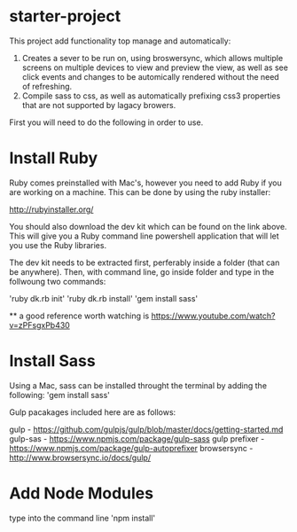 # starter-project

This project add functionality top manage and automatically:

1. Creates a sever to be run on, using broswersync, which allows multiple screens on multiple devices to view and preview the view, as well as see click events and changes to be automically rendered without the need of refreshing. 
2. Compile sass to css, as well as automatically prefixing css3 properties that are not supported by lagacy browers.

First you will need to do the following in order to use.

# Install Ruby 

Ruby comes preinstalled with Mac's, however you need to add Ruby if you are working on a machine. This can be done by using the ruby installer:

http://rubyinstaller.org/

You should also download the dev kit which can be found on the link above. This will give you a Ruby command line powershell application that will let you use the Ruby libraries.

The dev kit needs to be extracted first, perferably inside a folder (that can be anywhere). Then, with command line, go inside folder and type in the follwoung two commands:

'ruby dk.rb init'
'ruby dk.rb install'
'gem install sass'

** a good reference worth watching is https://www.youtube.com/watch?v=zPFsgxPb430

# Install Sass

Using a Mac, sass can be installed throught the terminal by adding the following: 'gem install sass'


Gulp pacakages included here are as follows:

gulp 			- https://github.com/gulpjs/gulp/blob/master/docs/getting-started.md
gulp-sas 		- https://www.npmjs.com/package/gulp-sass
gulp prefixer 	- https://www.npmjs.com/package/gulp-autoprefixer
browsersync 	- http://www.browsersync.io/docs/gulp/





# Add Node Modules

type into the command line 'npm install'